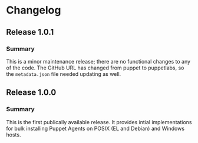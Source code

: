 # Changelog

## Release 1.0.1

### Summary

This is a minor maintenance release; there are no functional changes to any of the code. The GitHub URL has changed from puppet to puppetlabs, so the `metadata.json` file needed updating as well.

## Release 1.0.0

### Summary

This is the first publically available release. It provides intial implementations for bulk installing Puppet Agents on POSIX (EL and Debian) and Windows hosts.

